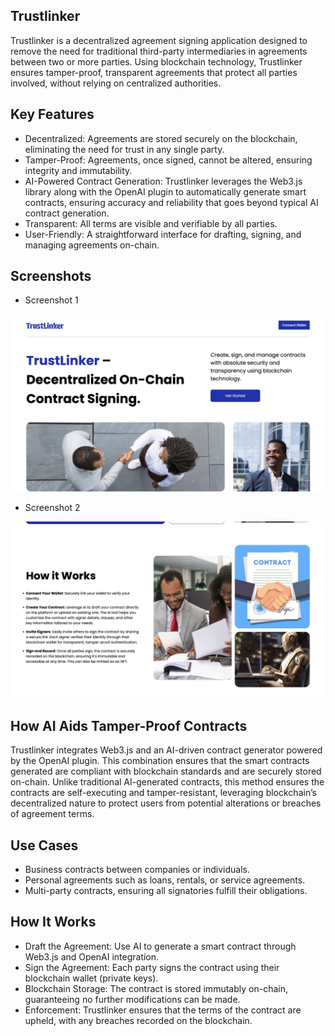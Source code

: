 ## Trustlinker

Trustlinker is a decentralized agreement signing application designed to remove the need for traditional third-party intermediaries in agreements between two or more parties. Using blockchain technology, Trustlinker ensures tamper-proof, transparent agreements that protect all parties involved, without relying on centralized authorities.

## Key Features

- Decentralized: Agreements are stored securely on the blockchain, eliminating the need for trust in any single party.
- Tamper-Proof: Agreements, once signed, cannot be altered, ensuring integrity and immutability.
- AI-Powered Contract Generation: Trustlinker leverages the Web3.js library along with the OpenAI plugin to automatically generate smart contracts, ensuring accuracy and reliability that goes beyond typical AI contract generation.
- Transparent: All terms are visible and verifiable by all parties.
- User-Friendly: A straightforward interface for drafting, signing, and managing agreements on-chain.

## Screenshots

- Screenshot 1

![screenshot](./src/assets/screenshot2.png)

- Screenshot 2

![screenshot](./src/assets/screenshot.png)

## How AI Aids Tamper-Proof Contracts

Trustlinker integrates Web3.js and an AI-driven contract generator powered by the OpenAI plugin. This combination ensures that the smart contracts generated are compliant with blockchain standards and are securely stored on-chain. Unlike traditional AI-generated contracts, this method ensures the contracts are self-executing and tamper-resistant, leveraging blockchain’s decentralized nature to protect users from potential alterations or breaches of agreement terms.

## Use Cases

- Business contracts between companies or individuals.
- Personal agreements such as loans, rentals, or service agreements.
- Multi-party contracts, ensuring all signatories fulfill their obligations.

## How It Works

- Draft the Agreement: Use AI to generate a smart contract through Web3.js and OpenAI integration.
- Sign the Agreement: Each party signs the contract using their blockchain wallet (private keys).
- Blockchain Storage: The contract is stored immutably on-chain, guaranteeing no further modifications can be made.
- Enforcement: Trustlinker ensures that the terms of the contract are upheld, with any breaches recorded on the blockchain.
